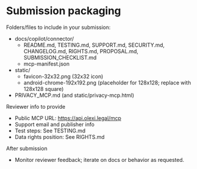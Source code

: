 # Submission packaging

Folders/files to include in your submission:
- docs/copilot/connector/
  - README.md, TESTING.md, SUPPORT.md, SECURITY.md, CHANGELOG.md, RIGHTS.md, PROPOSAL.md, SUBMISSION_CHECKLIST.md
  - mcp-manifest.json
- static/
  - favicon-32x32.png (32x32 icon)
  - android-chrome-192x192.png (placeholder for 128x128; replace with 128x128 square)
- PRIVACY_MCP.md (and static/privacy-mcp.html)

Reviewer info to provide
- Public MCP URL: https://api.olexi.legal/mcp
- Support email and publisher info
- Test steps: See TESTING.md
- Data rights position: See RIGHTS.md

After submission
- Monitor reviewer feedback; iterate on docs or behavior as requested.
